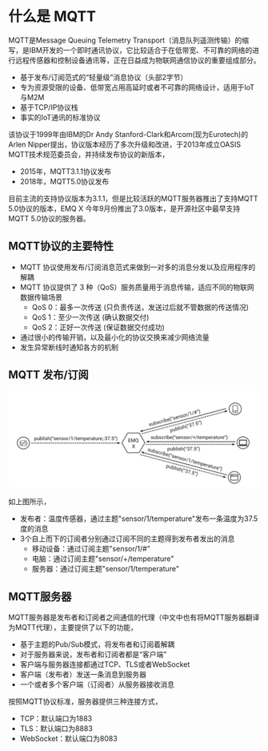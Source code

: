 #  什么是 MQTT

MQTT是Message Queuing Telemetry Transport（消息队列遥测传输）的缩写，是IBM开发的一个即时通讯协议，它比较适合于在低带宽、不可靠的网络的进行远程传感器和控制设备通讯等，正在日益成为物联网通信协议的重要组成部分。

- 基于发布/订阅范式的“轻量级”消息协议（头部2字节）
- 专为资源受限的设备、低带宽占用高延时或者不可靠的网络设计，适用于IoT与M2M
- 基于TCP/IP协议栈
- 事实的IoT通讯的标准协议

该协议于1999年由IBM的Dr Andy Stanford-Clark和Arcom(现为Eurotech)的Arlen Nipper提出，协议版本经历了多次升级和改进，于2013年成立OASIS MQTT技术规范委员会，并持续发布协议的新版本，

- 2015年，MQTT3.1.1协议发布
- 2018年，MQTT5.0协议发布

目前主流的支持协议版本为3.1.1，但是比较活跃的MQTT服务器推出了支持MQTT 5.0协议的版本，EMQ X 今年9月份推出了3.0版本，是开源社区中最早支持MQTT 5.0协议的服务器。

## MQTT协议的主要特性

- MQTT 协议使用发布/订阅消息范式来做到一对多的消息分发以及应用程序的解耦 
- MQTT 协议提供了 3 种（QoS）服务质量用于消息传输，适应不同的物联网数据传输场景
  - QoS 0：最多一次传送 (只负责传送，发送过后就不管数据的传送情况) 
  - QoS 1：至少一次传送 (确认数据交付) 
  - QoS 2：正好一次传送 (保证数据交付成功) 
- 通过很小的传输开销，以及最小化的协议交换来减少网络流量 
- 发生异常断线时通知各方的机制 

## MQTT 发布/订阅

![订阅与发布](../assets/image-20180927222728201.png)

如上图所示，

- 发布者：温度传感器，通过主题"sensor/1/temperature"发布一条温度为37.5度的消息
- 3个自上而下的订阅者分别通过订阅不同的主题得到发布者发出的消息
  - 移动设备：通过订阅主题"sensor/1/#"
  - 电脑：通过订阅主题"sensor/+/temperature"
  - 服务器：通过订阅主题"sensor/1/temperature"

## MQTT服务器

MQTT服务器是发布者和订阅者之间通信的代理（中文中也有将MQTT服务器翻译为MQTT代理），主要提供了以下的功能，

- 基于主题的Pub/Sub模式，将发布者和订阅着解耦
- 对于服务器来说，发布者和订阅者都是“客户端”
- 客户端与服务器连接都通过TCP、TLS或者WebSocket
- 客户端（发布者）发送一条消息到服务器
- 一个或者多个客户端（订阅者）从服务器接收消息

按照MQTT协议标准，服务器提供三种连接方式，

- TCP：默认端口为1883
- TLS：默认端口为8883
- WebSocket：默认端口为8083